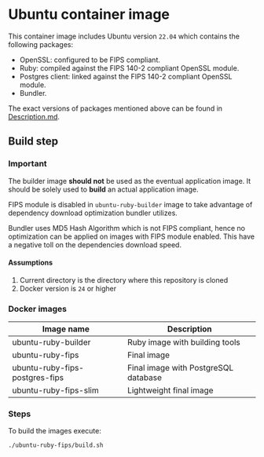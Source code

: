 # Ubuntu container image
This container image includes Ubuntu version `22.04` which contains the following packages:

* OpenSSL: configured to be FIPS compliant.
* Ruby: compiled against the FIPS 140-2 compliant OpenSSL module.
* Postgres client: linked against the FIPS 140-2 compliant OpenSSL module.
* Bundler.

The exact versions of packages mentioned above can be found in [Description.md](./Description.md).

## Build step

### Important
The builder image **should not** be used as the eventual application image.
It should be solely used to **build** an actual application image.

FIPS module is disabled in `ubuntu-ruby-builder` image to take advantage of
dependency download optimization bundler utilizes.

Bundler uses MD5 Hash Algorithm which is not FIPS compliant, hence no optimization can be applied on images
with FIPS module enabled. This have a negative toll on the dependencies download speed.

#### Assumptions

1. Current directory is the directory where this repository is cloned
2. Docker version is `24` or higher


### Docker images
| Image name                     | Description                          |
|--------------------------------|--------------------------------------|
| ubuntu-ruby-builder            | Ruby image with building tools       |
| ubuntu-ruby-fips               | Final image                          |
| ubuntu-ruby-fips-postgres-fips | Final image with PostgreSQL database |
| ubuntu-ruby-fips-slim          | Lightweight final image              |


### Steps

To build the images execute:

```
./ubuntu-ruby-fips/build.sh
```
